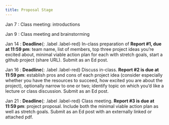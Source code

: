 ```yaml
---
title: Proposal Stage
---
```


Jan 7
: Class meeting: introductions

Jan 9
: Class meeting and brainstorming

Jan 14
: **Deadline**{: .label .label-red} In-class preparation of **Report #1, due at 11:59 pm**: team name, list of members, top three project ideas you’re excited about, minimal viable action plan for each with stretch goals, start a github project (share URL). Submit as an Ed post.

Jan 16
: **Deadline**{: .label .label-red} Discuss in-class. **Report #2 is due at 11:59 pm**: establish pros and cons of each project idea (consider especially whether you have the resources to succeed, how excited you are about the project), optionally narrow to one or two; identify topic on which you’d like a lecture or class discussion. Submit as an Ed post.

Jan 21
: **Deadline**{: .label .label-red} Class meeting. **Report #3 is due at 11:59 pm**: project proposal. Include both the minimal viable action plan as well as stretch goals. Submit as an Ed post with an externally linked or attached pdf.
